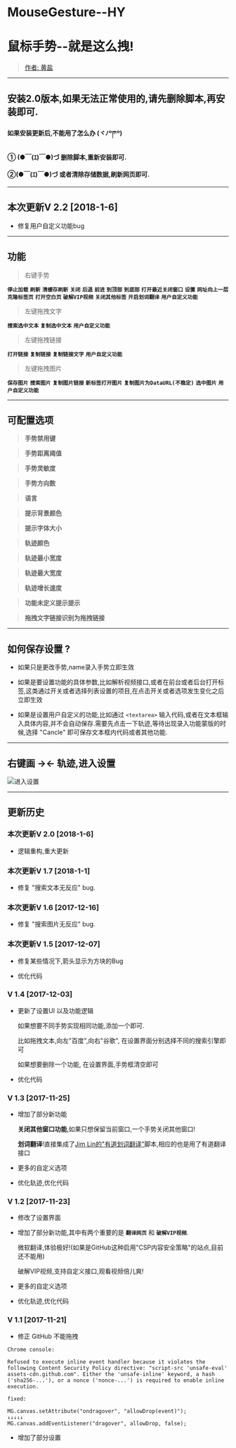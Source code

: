 # MouseGesture--HY
# 鼠标手势--就是这么拽!
> [作者: 黄盐](https://github.com/woolition/greasyforks)

----------

## **安装2.0版本,如果无法正常使用的,请先删除脚本,再安装即可**.

#### 如果安装更新后,不能用了怎么办  (ヾﾉ꒪ཫ꒪)
#### ① (●￣(ｴ)￣●)づ  删除脚本,重新安装即可.
#### ②(●￣(ｴ)￣●)づ   或者清除存储数据,刷新网页即可.

----------

## 本次更新V 2.2   [2018-1-6]

- 修复用户自定义功能bug

----------

## 功能

>右键手势

  **`停止加载`**    **`刷新`**    **`清缓存刷新`**    **`关闭`**    **`后退`**    **`前进`**    **`到顶部`**    **`到底部`**    **`打开最近关闭窗口`**    **`设置`**    **`网址向上一层`**    **`克隆标签页`**    **`打开空白页`**   **`破解VIP视频`**    **`关闭其他标签`**    **`开启划词翻译`**    **`用户自定义功能`**

>左键拖拽文字

  **`搜索选中文本`**    **`复制选中文本`**    **`用户自定义功能`**

>左键拖拽链接

  **`打开链接`**    **`复制链接`**    **`复制链接文字`**    **`用户自定义功能`**

>左键拖拽图片

  **`保存图片`**    **`搜索图片`**    <!--**`复制图片`**-->    **`复制图片链接`**    **`新标签打开图片`**    **`复制图片为DataURL(不稳定)`**    **`选中图片`**    **`用户自定义功能`**

----------
## 可配置选项

> **手势禁用键**

> **手势距离阈值**

> **手势灵敏度**

> **手势方向数**

> **语言**

> **提示背景颜色**

> **提示字体大小**

> **轨迹颜色**

> **轨迹最小宽度**

> **轨迹最大宽度**

> **轨迹增长速度**

> **功能未定义提示提示**

> **拖拽文字链接识别为拖拽链接**

----------
## 如何保存设置 ?

- 如果只是更改手势,name录入手势立即生效

- 如果是要设置功能的具体参数,比如解析视频接口,或者在前台或者后台打开标签,这类通过开关或者选择列表设置的项目,在点击开关或者选项发生变化之后立即生效

- 如果是设置用户自定义的功能,比如通过 `<textarea>` 输入代码,或者在文本框输入具体内容,并不会自动保存.需要先点击一下轨迹,等待出现录入功能蒙版的时候,选择 "Cancle" 即可保存文本框内代码或者其他功能.

----------
## 右键画 **→←** 轨迹,进入设置

![进入设置](https://github.com/woolition/greasyforks/raw/master/img/mouseGesture.gif)

----------
## 更新历史
### 本次更新V 2.0   [2018-1-6]

- 逻辑重构,重大更新

### 本次更新V 1.7   [2018-1-1]

- 修复 "搜索文本无反应" bug.

### 本次更新V 1.6   [2017-12-16]

- 修复 "搜索图片无反应" bug.

### 本次更新V 1.5   [2017-12-07]

- 修复某些情况下,箭头显示为方块的Bug

- 优化代码

### V 1.4   [2017-12-03]

- 更新了设置UI 以及功能逻辑

    如果想要不同手势实现相同功能,添加一个即可.

    比如拖拽文本,向左"百度",向右"谷歌", 在设置界面分别选择不同的搜索引擎即可

    如果想要删除一个功能, 在设置界面,手势框清空即可

- 优化代码

### V 1.3   [2017-11-25]

- 增加了部分新功能

    **关闭其他窗口功能**,如果只想保留当前窗口,一个手势关闭其他窗口!

    **划词翻译**!直接集成了[Jim Lin的"有道划词翻译"](https://greasyfork.org/zh-CN/scripts/15844)脚本,相应的也是用了有道翻译接口

- 更多的自定义选项

- 优化轨迹,优化代码


### V 1.2   [2017-11-23]

- 修改了设置界面

- 增加了部分新功能,其中有两个重要的是 **`翻译网页`**  和 **`破解VIP视频`**.

    微软翻译,体验极好!(如果是GitHub这种启用"CSP内容安全策略"的站点,目前还不能用)

    破解VIP视频,支持自定义接口,观看视频倍儿爽!

- 更多的自定义选项

- 优化轨迹,优化代码

### V 1.1  [2017-11-21]
- 修正 GitHub 不能拖拽

`Chrome console:`

    Refused to execute inline event handler because it violates the following Content Security Policy directive: "script-src 'unsafe-eval' assets-cdn.github.com". Either the 'unsafe-inline' keyword, a hash ('sha256-...'), or a nonce ('nonce-...') is required to enable inline execution.

`fixed:`

    MG.canvas.setAttribute("ondragover", "allowDrop(event)");
    ↓↓↓↓↓
    MG.canvas.addEventListener("dragover", allowDrop, false);

- 增加了部分设置
